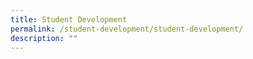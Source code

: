 ```yaml
---
title: Student Development
permalink: /student-development/student-development/
description: ""
---
```

